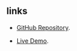 ## links

- [GitHub Repository](https://github.com/masud001/fametonic).

- [Live Demo](https://fametonic-live-demo.netlify.app/).
